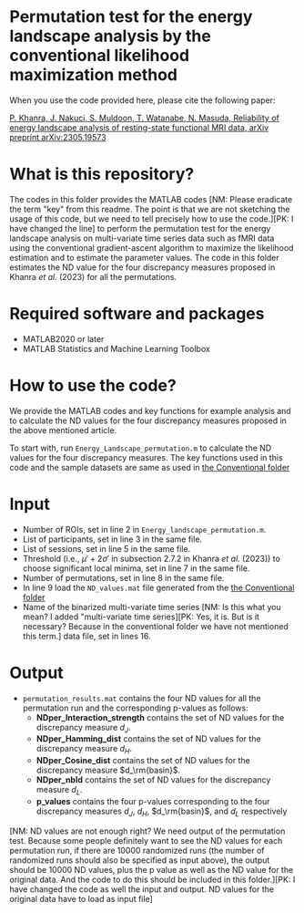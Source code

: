 # Permutation test for the energy landscape analysis by the conventional likelihood maximization method

When you use the code provided here, please cite the following paper:

[P. Khanra, J. Nakuci, S. Muldoon, T. Watanabe, N. Masuda, Reliability of energy landscape analysis of resting-state functional MRI data, arXiv preprint arXiv:2305.19573](https://arxiv.org/abs/2305.19573)

# What is this repository?

The codes in this folder provides the MATLAB codes [NM: Please eradicate the term "key" from this readme. The point is that we are not sketching the usage of this code, but we need to tell precisely how to use the code.][PK: I have changed the line] to perform the permutation test for the energy landscape analysis on multi-variate time series data such as fMRI data using the conventional gradient-ascent algorithm to maximize the likelihood estimation and to estimate the parameter values. The code in this folder estimates the ND value for the four discrepancy measures proposed in Khanra *et al.* (2023) for all the permutations.

# Required software and packages

- MATLAB2020 or later
- MATLAB Statistics and Machine Learning Toolbox

# How to use the code?

We provide the MATLAB codes and key functions for example analysis and to calculate the ND values for the four discrepancy measures proposed in the above mentioned article.

To start with, run `Energy_Landscape_permutation.m` to calculate the ND values for the four discrepancy measures. The key functions used in this code and the sample datasets are same as used in [the Conventional folder](https://github.com/pitambarkhanra/energy_landscape_analysis/tree/main/Conventional)

# Input
- Number of ROIs, set in line 2 in `Energy_landscape_permutation.m`.
- List of participants, set in line 3 in the same file.
- List of sessions, set in line 5 in the same file.
- Threshold (i.e., $\mu' + 2\sigma'$ in subsection $2.7.2$ in Khanra *et al.* (2023)) to choose significant local minima, set in line 7 in the same file.
- Number of permutations, set in line 8 in the same file.
- In line 9 load the `ND_values.mat` file generated from the [the Conventional folder](https://github.com/pitambarkhanra/energy_landscape_analysis/tree/main/Conventional)
- Name of the binarized multi-variate time series [NM: Is this what you mean? I added "multi-variate time series][PK: Yes, it is. But is it necessary? Because in the conventional folder we have not mentioned this term.] data file, set in lines 16.

# Output
- ``permutation_results.mat`` contains the four ND values for all the permutation run and the corresponding p-values as follows:
    - **NDper_Interaction_strength** contains the set of ND values for the discrepancy measure $d_J$.
    - **NDper_Hamming_dist** contains the set of ND values for the discrepancy measure $d_H$.
    - **NDper_Cosine_dist** contains the set of ND values for the discrepancy measure $d_\rm{basin}$.
    - **NDper_nbld** contains the set of ND values for the discrepancy measure $d_L$.
    - **p_values** contains the four p-values corresponding to the four discrepancy measures $d_J$, $d_H$, $d_\rm{basin}$, and $d_L$ respectively
 
[NM: ND values are not enough right? We need output of the permutation test. Because some people definitely want to see the ND values for each permutation run, if there are 10000 randomized runs (the number of randomized runs should also be specified as input above), the output should be 10000 ND values, plus the p value as well as the ND value for the original data. And the code to do this should be included in this folder.][PK: I have changed the code as well the input and output. ND values for the original data have to load as input file]
